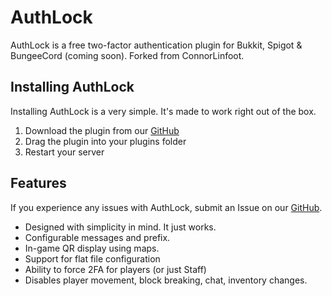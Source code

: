 # AuthLock

AuthLock is a free two-factor authentication plugin for Bukkit, Spigot & BungeeCord \(coming soon\). Forked from ConnorLinfoot.

## Installing AuthLock

Installing AuthLock is a very simple. It's made to work right out of the box.

1. Download the plugin from our [GitHub](https://github.com/RileyCalhounDEV/AuthLock)
2. Drag the plugin into your plugins folder
3. Restart your server

## Features

If you experience any issues with AuthLock, submit an Issue on our [GitHub](https://github.com/RileyCalhounDEV/AuthLock).

* Designed with simplicity in mind. It just works.
* Configurable messages and prefix.
* In-game QR display using maps.
* Support for flat file configuration
* Ability to force 2FA for players \(or just Staff\)
* Disables player movement, block breaking, chat, inventory changes.


